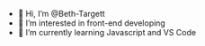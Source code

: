 - 👋 Hi, I’m @Beth-Targett
- 👀 I’m interested in front-end developing
- 🌱 I’m currently learning Javascript and VS Code

<!---
Beth-Targett/Beth-Targett is a ✨ special ✨ repository because its `README.md` (this file) appears on your GitHub profile.
You can click the Preview link to take a look at your changes.
--->
